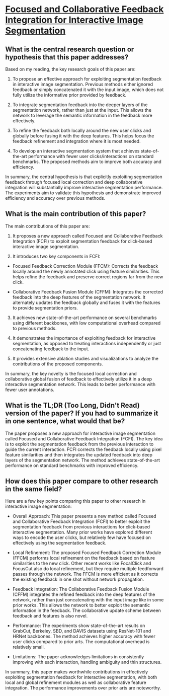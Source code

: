 # [Focused and Collaborative Feedback Integration for Interactive Image   Segmentation](https://arxiv.org/abs/2303.11880)

## What is the central research question or hypothesis that this paper addresses?

 Based on my reading, the key research goals of this paper are:

1. To propose an effective approach for exploiting segmentation feedback in interactive image segmentation. Previous methods either ignored feedback or simply concatenated it with the input image, which does not fully utilize the informative prior provided by feedback. 

2. To integrate segmentation feedback into the deeper layers of the segmentation network, rather than just at the input. This allows the network to leverage the semantic information in the feedback more effectively.

3. To refine the feedback both locally around the new user clicks and globally before fusing it with the deep features. This helps focus the feedback refinement and integration where it is most needed.

4. To develop an interactive segmentation system that achieves state-of-the-art performance with fewer user clicks/interactions on standard benchmarks. The proposed methods aim to improve both accuracy and efficiency.

In summary, the central hypothesis is that explicitly exploiting segmentation feedback through focused local correction and deep collaborative integration will substantially improve interactive segmentation performance. The experiments aim to validate this hypothesis and demonstrate improved efficiency and accuracy over previous methods.


## What is the main contribution of this paper?

 The main contributions of this paper are:

1. It proposes a new approach called Focused and Collaborative Feedback Integration (FCFI) to exploit segmentation feedback for click-based interactive image segmentation. 

2. It introduces two key components in FCFI:

- Focused Feedback Correction Module (FFCM): Corrects the feedback locally around the newly annotated click using feature similarities. This helps refine the feedback and preserve correct regions far from the new click.

- Collaborative Feedback Fusion Module (CFFM): Integrates the corrected feedback into the deep features of the segmentation network. It alternately updates the feedback globally and fuses it with the features to provide segmentation priors.

3. It achieves new state-of-the-art performance on several benchmarks using different backbones, with low computational overhead compared to previous methods.

4. It demonstrates the importance of exploiting feedback for interactive segmentation, as opposed to treating interactions independently or just concatenating feedback to the input. 

5. It provides extensive ablation studies and visualizations to analyze the contributions of the proposed components.

In summary, the key novelty is the focused local correction and collaborative global fusion of feedback to effectively utilize it in a deep interactive segmentation network. This leads to better performance with fewer user annotations.


## What is the TL;DR (Too Long, Didn't Read) version of the paper? If you had to summarize it in one sentence, what would that be?

 The paper proposes a new approach for interactive image segmentation called Focused and Collaborative Feedback Integration (FCFI). The key idea is to exploit the segmentation feedback from the previous interaction to guide the current interaction. FCFI corrects the feedback locally using pixel feature similarities and then integrates the updated feedback into deep layers of the segmentation network. The method achieves state-of-the-art performance on standard benchmarks with improved efficiency.


## How does this paper compare to other research in the same field?

 Here are a few key points comparing this paper to other research in interactive image segmentation:

- Overall Approach: This paper presents a new method called Focused and Collaborative Feedback Integration (FCFI) to better exploit the segmentation feedback from previous interactions for click-based interactive segmentation. Many prior works have explored different ways to encode the user clicks, but relatively few have focused on effectively using the segmentation feedback.

- Local Refinement: The proposed Focused Feedback Correction Module (FFCM) performs local refinement on the feedback based on feature similarities to the new click. Other recent works like FocalClick and FocusCut also do local refinement, but they require multiple feedforward passes through the network. The FFCM is more efficient as it corrects the existing feedback in one shot without network propagation.

- Feedback Integration: The Collaborative Feedback Fusion Module (CFFM) integrates the refined feedback into the deep features of the network, rather than just concatenating with the input image like in some prior works. This allows the network to better exploit the semantic information in the feedback. The collaborative update scheme between feedback and features is also novel.

- Performance: The experiments show state-of-the-art results on GrabCut, Berkeley, SBD, and DAVIS datasets using ResNet-101 and HRNet backbones. The method achieves higher accuracy with fewer user clicks compared to prior arts. The computational overhead is relatively small.

- Limitations: The paper acknowledges limitations in consistently improving with each interaction, handling ambiguity and thin structures.

In summary, this paper makes worthwhile contributions in effectively exploiting segmentation feedback for interactive segmentation, with both local and global refinement modules as well as collaborative feature integration. The performance improvements over prior arts are noteworthy.
